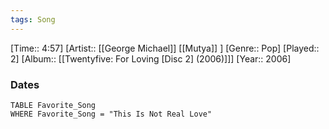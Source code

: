 ```yaml
---
tags: Song  
---
```

[Time:: 4:57]
[Artist:: [[George Michael]] [[Mutya]] ]
[Genre:: Pop]
[Played:: 2]
[Album:: [[Twentyfive: For Loving [Disc 2] (2006)]]]
[Year:: 2006]
### Dates
````dataview
TABLE Favorite_Song
WHERE Favorite_Song = "This Is Not Real Love"
````
